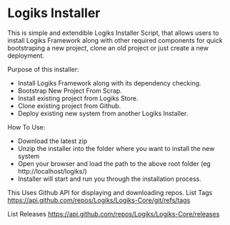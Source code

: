# Logiks Installer

This is simple and extendible Logiks Installer Script, that allows users to install Logiks Framework
along with other required components for quick bootstraping a new project, clone an old project or
just create a new deployment.

Purpose of this installer:
+ Install Logiks Framework along with its dependency checking.
+ Bootstrap New Project From Scrap.
+ Install existing project from Logiks Store.
+ Clone existing project from Github.
+ Deploy existing new system from another Logiks Installer.


How To Use:
+ Download the latest zip
+ Unzip the installer into the folder where you want to install the new system
+ Open your browser and load the path to the above root folder (eg http://localhost/logiks/)
+ Installer will start and run you through the installation process.


This Uses Github API for displaying and downloading repos.
  List Tags
    https://api.github.com/repos/Logiks/Logiks-Core/git/refs/tags

  List Releases
    https://api.github.com/repos/Logiks/Logiks-Core/releases
